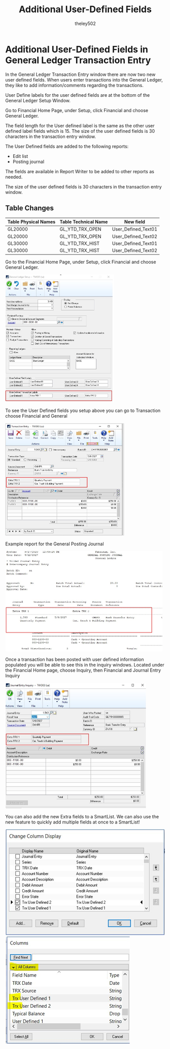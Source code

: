 ﻿---
title: Additional User-Defined Fields
description: New in october 2020 - Additional User Defined Fields
ms.date: 10/01/2020
ms.topic: article
ms.prod: dynamics-gp
author: theley502
ms.author: theley
manager: edupont
---

# Additional User-Defined Fields in General Ledger Transaction Entry

In the General Ledger Transaction Entry window there are now two new user defined fields. When users enter transactions into the General Ledger, they like to add information/comments regarding the transactions.

User Define labels for the user defined fields are at the bottom of the General Ledger Setup Window.

Go to Financial Home Page, under Setup, click Financial and choose General Ledger.

The field length for the User defined label is the same as the other user defined label fields which is 15. The size of the user defined fields is 30 characters in the transaction entry window.

The User Defined fields are added to the following reports:

* Edit list
* Posting journal

The fields are available in Report Writer to be added to other reports as needed.

The size of the user defined fields is 30 characters in the transaction entry window.

## Table Changes

| **Table Physical Names**   | **Table Technical Name** | **New field**        |
|-----------------------------|---------------------------|-----------------------|
| GL20000                     | GL\_YTD\_TRX\_OPEN        | User\_Defined\_Text01 |
| GL20000                     | GL\_YTD\_TRX\_OPEN        | User\_Defined\_Text02 |
| GL30000                     | GL\_YTD\_TRX\_HIST        | User\_Defined\_Text01 |
| GL30000                     | GL\_YTD\_TRX\_HIST        | User\_Defined\_Text02 |

Go to the Financial Home Page, under Setup, click Financial and choose General Ledger.

<img src="media/image1.png" alt="General Ledger Setup" width="343" height="402" />

To see the User Defined fields you setup above you can go to Transaction choose Financial and General

<img src="media/image2.png" alt="Transaction Entry" width="375" height="354" />

Example report for the General Posting Journal

<img src="media/image3.png" alt="General Posting Journal" width="495" height="315" />

Once a transaction has been posted with user defined information populated you will be able to see this in the inquiry windows. Located under the Financial Home page, choose Inquiry, then Financial and Journal Entry Inquiry

<img src="media/image4.png" alt="Journal Entry Inquiry" width="444" height="395" />

You can also add the new Extra fields to a SmartList. We can also use the new feature to quickly add multiple fields at once to a SmartList!

<img src="media/image5.png" alt="Dialog showing Change Column Display" width="519" height="334" />

<img src="media/image6.png" alt="Dialog showing columns" width="393" height="338" />


